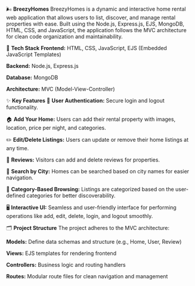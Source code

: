 🌬️ **BreezyHomes**
BreezyHomes is a dynamic and interactive home rental web application that allows users to list, discover, and manage rental properties with ease. Built using the Node.js, Express.js, EJS, MongoDB, HTML, CSS, and JavaScript, the application follows the MVC architecture for clean code organization and maintainability.

🔧 **Tech Stack**
**Frontend:** HTML, CSS, JavaScript, EJS (Embedded JavaScript Templates)

**Backend:** Node.js, Express.js

**Database:** MongoDB

**Architecture:** MVC (Model-View-Controller)

✨ **Key Features**
🔐 **User Authentication:** Secure login and logout functionality.

🏠 **Add Your Home:** Users can add their rental property with images, location, price per night, and categories.

✏️ **Edit/Delete Listings:** Users can update or remove their home listings at any time.

💬 **Reviews:** Visitors can add and delete reviews for properties.

🧭 **Search by City:** Homes can be searched based on city names for easier navigation.

📂 **Category-Based Browsing:** Listings are categorized based on the user-defined categories for better discoverability.

🖥️ **Interactive UI:** Seamless and user-friendly interface for performing operations like add, edit, delete, login, and logout smoothly.

🗂️ **Project Structure**
The project adheres to the MVC architecture:

**Models:** Define data schemas and structure (e.g., Home, User, Review)

**Views:** EJS templates for rendering frontend

**Controllers:** Business logic and routing handlers

**Routes:** Modular route files for clean navigation and management
